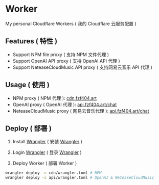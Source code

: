 # Worker

My personal Cloudflare Workers ( 我的 Cloudflare 云服务配置 )

## Features ( 特性 )

- Support NPM file proxy ( 支持 NPM 文件代理 )
- Support OpenAI API proxy ( 支持 OpenAI API 代理 )
- Support NeteaseCloudMusic API proxy ( 支持网易云音乐 API 代理 )

## Usage ( 使用 )

- NPM proxy ( NPM 代理 ): [cdn.fzf404.art](https://cdn.fzf404.art)
- OpenAI proxy ( OpenAI 代理 ): [api.fzf404.art/chat](https://api.fzf404.art/chat)
- NeteaseCloudMusic proxy ( 网易云音乐代理 ): [api.fzf404.art/chat](https://api.fzf404.art/chat)

## Deploy ( 部署 )

1. Install [Wrangler](https://developers.cloudflare.com/workers/wrangler/install-and-update/) ( 安装 [Wrangler](https://developers.cloudflare.com/workers/wrangler/install-and-update/) )

2. Login [Wrangler](https://developers.cloudflare.com/workers/wrangler/commands/#login) ( 登录 [Wrangler](https://developers.cloudflare.com/workers/wrangler/commands/#login) )

3. Deploy Worker ( 部署 Worker )

```bash
wrangler deploy -c cdn/wrangler.toml # NPM
wrangler deploy -c api/wrangler.toml # OpenAI & NeteaseCloudMusic
```
